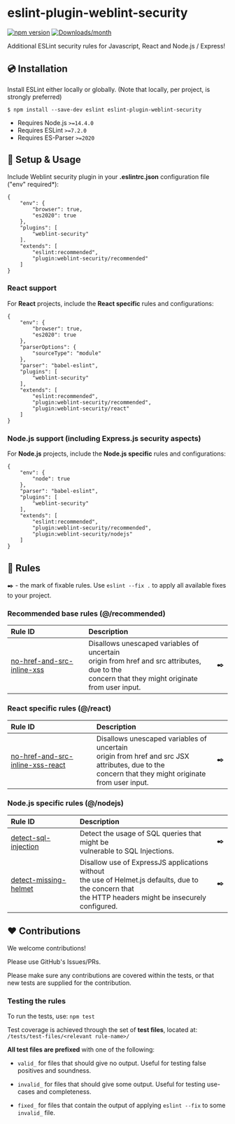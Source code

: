 # eslint-plugin-weblint-security
[![npm version](https://img.shields.io/npm/v/eslint-plugin-weblint-security.svg)](https://www.npmjs.com/package/eslint-plugin-weblint-security)
[![Downloads/month](https://img.shields.io/npm/dm/eslint-plugin-weblint-security.svg)](http://www.npmtrends.com/eslint-plugin-weblint-security)

Additional ESLint security rules for Javascript, React and Node.js / Express!

## 💿 Installation
Install ESLint either locally or globally. (Note that locally, per project, is strongly preferred)

```
$ npm install --save-dev eslint eslint-plugin-weblint-security
```

- Requires Node.js `>=14.4.0`
- Requires ESLint `>=7.2.0`
- Requires ES-Parser `>=2020`

## 🔧 Setup & Usage
Include Weblint security plugin in your **.eslintrc.json** configuration file ("env" required*):
```
{
    "env": {
        "browser": true,
        "es2020": true
    },
    "plugins": [
        "weblint-security"
    ].
    "extends": [
        "eslint:recommended",
        "plugin:weblint-security/recommended"
    ]
}
```

### React support
For **React** projects, include the **React specific** rules and configurations:
````
{
    "env": {
        "browser": true,
        "es2020": true
    },
    "parserOptions": {
        "sourceType": "module"
    },
    "parser": "babel-eslint",
    "plugins": [
        "weblint-security"
    ],
    "extends": [
        "eslint:recommended",
        "plugin:weblint-security/recommended",
        "plugin:weblint-security/react"
    ]
}
````

### Node.js support (including Express.js security aspects)
For **Node.js** projects, include the **Node.js specific** rules and configurations:
```
{
    "env": {
        "node": true
    },
    "parser": "babel-eslint",
    "plugins": [
        "weblint-security"
    ],
    "extends": [
        "eslint:recommended",
        "plugin:weblint-security/recommended",
        "plugin:weblint-security/nodejs"
    ]
}
```

## 📖 Rules
✒️ - the mark of fixable rules. Use `eslint --fix .` to apply all available fixes to your project.

### Recommended base rules (@/recommended)

| **Rule ID** | **Description** |    |
|:--------|:------------|:--:|
| [no-href-and-src-inline-xss](https://github.com/MarkKragerup/weblint-eslint-security/blob/master/docs/rules/no_href_and_src_inline_xss.md) | Disallows unescaped variables of uncertain <br/> origin from href and src attributes, due to the <br/>concern that they might originate from user input. | ✒️ |

### React specific rules (@/react)

| **Rule ID** | **Description** |    |
|:--------|:------------|:--:|
| [no-href-and-src-inline-xss-react](https://github.com/MarkKragerup/weblint-eslint-security/blob/master/docs/rules/no_href_and_src_inline_xss_react.md) | Disallows unescaped variables of uncertain <br/> origin from href and src JSX attributes, due to the <br/>concern that they might originate from user input. | ✒️ |

### Node.js specific rules (@/nodejs)

| **Rule ID** | **Description** |    |
|:--------|:------------|:--:|
| [detect-sql-injection](https://github.com/MarkKragerup/weblint-eslint-security/blob/master/docs/rules/detect-sql-injection.md) | Detect the usage of SQL queries that might be </br>vulnerable to SQL Injections. | ✒️ |
| [detect-missing-helmet](https://github.com/MarkKragerup/weblint-eslint-security/blob/master/docs/rules/detect-missing-helmet) | Disallow use of ExpressJS applications without <br/>the use of Helmet.js defaults, due to the concern that </br>the HTTP headers might be insecurely configured. | ✒️ |

## ❤️ Contributions
We welcome contributions!

Please use GitHub's Issues/PRs.

Please make sure any contributions are covered within the tests, or that new tests are supplied for the contribution.

### Testing the rules

To run the tests, use: `npm test`

Test coverage is achieved through the set of **test files**, located at: <br/>`/tests/test-files/<relevant rule-name>/`

**All test files are prefixed** with one of the following:

- `valid_` for files that should give no output. Useful for testing false positives and soundness.

- `invalid_` for files that should give some output. Useful for testing use-cases and completeness.

- `fixed_` for files that contain the output of applying `eslint --fix` to some `invalid_` file. 